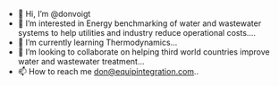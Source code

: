 - 👋 Hi, I’m @donvoigt
- 👀 I’m interested in Energy benchmarking of water and wastewater systems to help utilities and industry reduce operational costs....
- 🌱 I’m currently learning Thermodynamics...
- 💞️ I’m looking to collaborate on helping third world countries improve water and wastewater treatment...
- 📫 How to reach me don@equipintegration.com..

<!---
donvoigt/donvoigt is a ✨ special ✨ repository because its `README.md` (this file) appears on your GitHub profile.
You can click the Preview link to take a look at your changes.
--->
